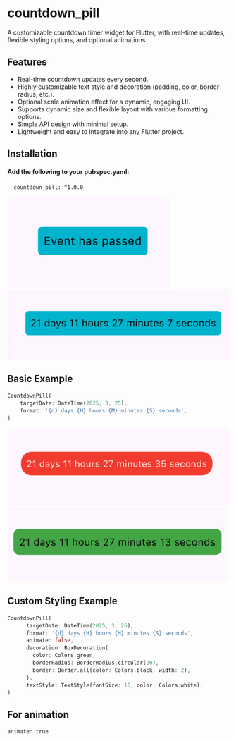 # countdown_pill

A customizable countdown timer widget for Flutter, with real-time updates, flexible styling options, and optional animations.


## Features
- Real-time countdown updates every second.
- Highly customizable text style and decoration (padding, color, border radius, etc.).
- Optional scale animation effect for a dynamic, engaging UI.
- Supports dynamic size and flexible layout with various formatting options.
- Simple API design with minimal setup.
- Lightweight and easy to integrate into any Flutter project.

## Installation
#### Add the following to your pubspec.yaml:
```dependencies:
  countdown_pill: ^1.0.0
  ```

<img src="https://github.com/Saif64/countdown_pill/blob/master/ss/Screenshot%202025-03-03%20at%2012.31.42.png?raw=true" />
<img src="https://github.com/Saif64/countdown_pill/blob/master/ss/Screenshot%202025-03-03%20at%2012.32.52.png?raw=true" />

## Basic Example
```dart
CountdownPill(
    targetDate: DateTime(2025, 3, 25),
    format: '{d} days {H} hours {M} minutes {S} seconds',
)
```
<img src="https://github.com/Saif64/countdown_pill/blob/master/ss/Screenshot%202025-03-03%20at%2012.32.24.png?raw=true" />
<img src="https://github.com/Saif64/countdown_pill/blob/master/ss/Screenshot%202025-03-03%20at%2012.32.46.png?raw=true" />

## Custom Styling Example
```dart
CountdownPill(
      targetDate: DateTime(2025, 3, 25),
      format: '{d} days {H} hours {M} minutes {S} seconds',
      animate: false,
      decoration: BoxDecoration(
        color: Colors.green,
        borderRadius: BorderRadius.circular(20),
        border: Border.all(color: Colors.black, width: 2),
      ),
      textStyle: TextStyle(fontSize: 16, color: Colors.white),
)
```
## For animation
```
animate: true
```
